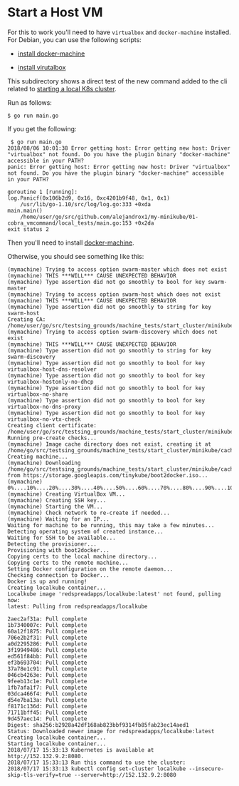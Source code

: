 # Start a Host VM

For this to work you'll need to have `virtualbox` and `docker-machine`
installed. For Debian, you can use the following scripts: 
* [install docker-machine](https://github.com/alejandrox1/dev_env/blob/master/docker/docker-machine_install.sh)

* [install virutalbox](https://github.com/alejandrox1/dev_env/blob/master/vm-orchestration/virtualbox_install.sh)


This subdirectory shows a direct test of the new command added to the cli
related to [starting a local K8s cluster](../cli/cluster).

Run as follows:
```
$ go run main.go
```

If you get the following:
```
 $ go run main.go
2018/08/06 10:01:38 Error getting host: Error getting new host: Driver "virtualbox" not found. Do you have the plugin binary "docker-machine" accessible in your PATH?
panic: Error getting host: Error getting new host: Driver "virtualbox" not found. Do you have the plugin binary "docker-machine" accessible in your PATH?

goroutine 1 [running]:
log.Panicf(0x106b2d9, 0x16, 0xc4201b9f48, 0x1, 0x1)
	/usr/lib/go-1.10/src/log/log.go:333 +0xda
main.main()
	/home/user/go/src/github.com/alejandrox1/my-minikube/01-cobra_vmcommand/local_tests/main.go:153 +0x2da
exit status 2
```

Then you'll need to install
[docker-machine](https://docs.docker.com/machine/install-machine/).


Otherwise, you should see something like this:
```
(mymachine) Trying to access option swarm-master which does not exist
(mymachine) THIS ***WILL*** CAUSE UNEXPECTED BEHAVIOR
(mymachine) Type assertion did not go smoothly to bool for key swarm-master
(mymachine) Trying to access option swarm-host which does not exist
(mymachine) THIS ***WILL*** CAUSE UNEXPECTED BEHAVIOR
(mymachine) Type assertion did not go smoothly to string for key swarm-host
Creating CA: /home/user/go/src/testsing_grounds/machine_tests/start_cluster/minikube/certs/ca.pem
(mymachine) Trying to access option swarm-discovery which does not exist
(mymachine) THIS ***WILL*** CAUSE UNEXPECTED BEHAVIOR
(mymachine) Type assertion did not go smoothly to string for key swarm-discovery
(mymachine) Type assertion did not go smoothly to bool for key virtualbox-host-dns-resolver
(mymachine) Type assertion did not go smoothly to bool for key virtualbox-hostonly-no-dhcp
(mymachine) Type assertion did not go smoothly to bool for key virtualbox-no-share
(mymachine) Type assertion did not go smoothly to bool for key virtualbox-no-dns-proxy
(mymachine) Type assertion did not go smoothly to bool for key virtualbox-no-vtx-check
Creating client certificate: /home/user/go/src/testsing_grounds/machine_tests/start_cluster/minikube/certs/cert.pem
Running pre-create checks...
(mymachine) Image cache directory does not exist, creating it at /home/go/src/testsing_grounds/machine_tests/start_cluster/minikube/cache...
Creating machine...
(mymachine) Downloading /home/go/src/testsing_grounds/machine_tests/start_cluster/minikube/cache/boot2docker.iso from https://storage.googleapis.com/tinykube/boot2docker.iso...
(mymachine) 0%....10%....20%....30%....40%....50%....60%....70%....80%....90%....100%
(mymachine) Creating VirtualBox VM...
(mymachine) Creating SSH key...
(mymachine) Starting the VM...
(mymachine) Check network to re-create if needed...
(mymachine) Waiting for an IP...
Waiting for machine to be running, this may take a few minutes...
Detecting operating system of created instance...
Waiting for SSH to be available...
Detecting the provisioner...
Provisioning with boot2docker...
Copying certs to the local machine directory...
Copying certs to the remote machine...
Setting Docker configuration on the remote daemon...
Checking connection to Docker...
Docker is up and running!
Creating localkube container...
Localkube image 'redspreadapps/localkube:latest' not found, pulling now:
latest: Pulling from redspreadapps/localkube

2aec2af31a: Pull complete
1b7340007c: Pull complete
60a12f1875: Pull complete
706e2b2f31: Pull complete
a0d2295286: Pull complete
3f19949486: Pull complete
ed561f84bb: Pull complete
ef3b693704: Pull complete
37a78e1c91: Pull complete
046cb4263e: Pull complete
9feeb13c1e: Pull complete
1fb7afa1f7: Pull complete
03dca466f4: Pull complete
d54e7ba13a: Pull complete
f8171c136d: Pull complete
71711bff45: Pull complete
9d457aec14: Pull complete
Digest: sha256:b2928a42df168ab823bbf9314fb85fab23ec14aed1
Status: Downloaded newer image for redspreadapps/localkube:latest
Creating localkube container...
Starting localkube container...
2018/07/17 15:33:13 Kubernetes is available at http://152.132.9.2:8080.
2018/07/17 15:33:13 Run this command to use the cluster:
2018/07/17 15:33:13 kubectl config set-cluster localkube --insecure-skip-tls-verify=true --server=http://152.132.9.2:8080
```
